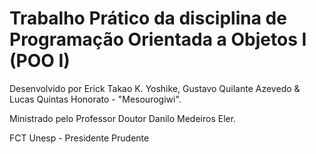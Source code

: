 # Trabalho Prático da disciplina de Programação Orientada a Objetos I (POO I)

Desenvolvido por Erick Takao K. Yoshike, Gustavo Quilante Azevedo & Lucas Quintas Honorato - "Mesourogiwi".

Ministrado pelo Professor Doutor Danilo Medeiros Eler.

FCT Unesp - Presidente Prudente 
